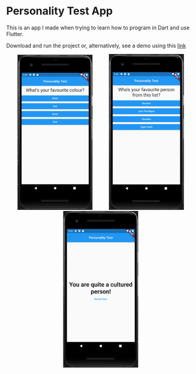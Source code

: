 # Personality Test App

This is an app I made when trying to learn how to program in Dart and use Flutter. 

Download and run the project or, alternatively, see a demo using this [link](https://drive.google.com/file/d/1oA2hKEMeoPsVXLLSxSiB61K3t7Rc9ah7/view?usp=sharing)

<p align="middle">
  <img src="https://github.com/MustafaKhan670093/Personality-Test-App/blob/master/Flutter%20App%20-%201.png" width="200" hspace="20">
  <img src="https://github.com/MustafaKhan670093/Personality-Test-App/blob/master/Flutter%20App%20-%202.png" width="200" hspace="20"> 
  <img src="https://github.com/MustafaKhan670093/Personality-Test-App/blob/master/Flutter%20App%20-%203.png" width="200" hspace="20">
</p>
